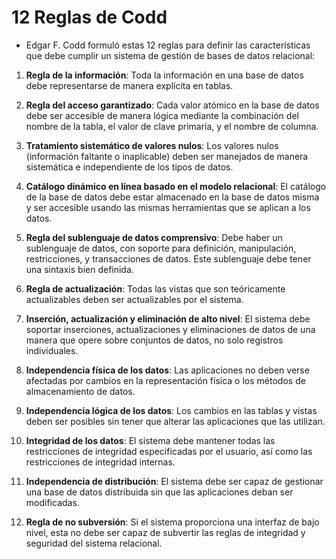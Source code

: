 # 12 Reglas de Codd

- Edgar F. Codd formuló estas 12 reglas para definir las características que debe cumplir un sistema de gestión de bases de datos relacional:

1. **Regla de la información**: Toda la información en una base de datos debe representarse de manera explícita en tablas.

2. **Regla del acceso garantizado**: Cada valor atómico en la base de datos debe ser accesible de manera lógica mediante la combinación del nombre de la tabla, el valor de clave primaria, y el nombre de columna.

3. **Tratamiento sistemático de valores nulos**: Los valores nulos (información faltante o inaplicable) deben ser manejados de manera sistemática e independiente de los tipos de datos.

4. **Catálogo dinámico en línea basado en el modelo relacional**: El catálogo de la base de datos debe estar almacenado en la base de datos misma y ser accesible usando las mismas herramientas que se aplican a los datos.

5. **Regla del sublenguaje de datos comprensivo**: Debe haber un sublenguaje de datos, con soporte para definición, manipulación, restricciones, y transacciones de datos. Este sublenguaje debe tener una sintaxis bien definida.

6. **Regla de actualización**: Todas las vistas que son teóricamente actualizables deben ser actualizables por el sistema.

7. **Inserción, actualización y eliminación de alto nivel**: El sistema debe soportar inserciones, actualizaciones y eliminaciones de datos de una manera que opere sobre conjuntos de datos, no solo registros individuales.

8. **Independencia física de los datos**: Las aplicaciones no deben verse afectadas por cambios en la representación física o los métodos de almacenamiento de datos.

9. **Independencia lógica de los datos**: Los cambios en las tablas y vistas deben ser posibles sin tener que alterar las aplicaciones que las utilizan.

10. **Integridad de los datos**: El sistema debe mantener todas las restricciones de integridad especificadas por el usuario, así como las restricciones de integridad internas.

11. **Independencia de distribución**: El sistema debe ser capaz de gestionar una base de datos distribuida sin que las aplicaciones deban ser modificadas.

12. **Regla de no subversión**: Si el sistema proporciona una interfaz de bajo nivel, esta no debe ser capaz de subvertir las reglas de integridad y seguridad del sistema relacional.
